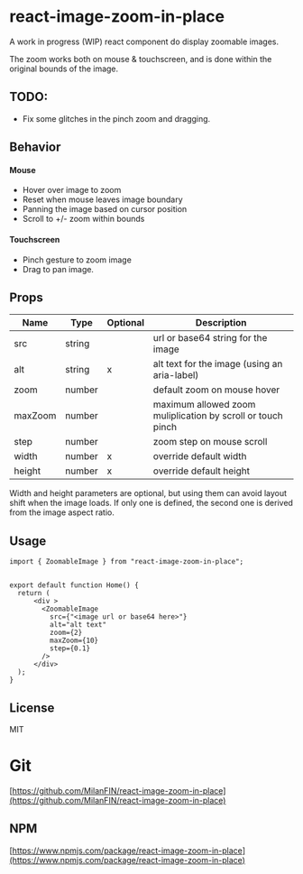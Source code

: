 # react-image-zoom-in-place

A work in progress (WIP) react component do display zoomable images.

The zoom works both on mouse & touchscreen, and is done within the original bounds of the image.

## TODO:

* Fix some glitches in the pinch zoom and dragging.

## Behavior

#### Mouse

* Hover over image to zoom
* Reset when mouse leaves image boundary
* Panning the image based on cursor position
* Scroll to +/- zoom within bounds

#### Touchscreen

* Pinch gesture to zoom image
* Drag to pan image.

## Props

| Name     | Type    | Optional | Description |
| -------- | ------- | -------  | ------- |
| src      | string  |          |url or base64 string for the image|
| alt      | string  |   x      |alt text for the image (using an aria-label)|
| zoom     | number  |          |default zoom on mouse hover|
| maxZoom  | number  |          |maximum allowed zoom muliplication by scroll or touch pinch|
| step     | number  |          |zoom step on mouse scroll|
| width    | number  |   x      |override default width|
| height   | number  |   x      |override default height|

Width and height parameters are optional, but using them can avoid layout shift when the image loads.
If only one is defined, the second one is derived from the image aspect ratio.

## Usage

```
import { ZoomableImage } from "react-image-zoom-in-place";


export default function Home() {
  return (
      <div >
        <ZoomableImage
          src={"<image url or base64 here>"}
          alt="alt text"
          zoom={2}
          maxZoom={10}
          step={0.1}
        />
      </div>
  );
}

```

## License

MIT

# Git

[https://github.com/MilanFIN/react-image-zoom-in-place](https://github.com/MilanFIN/react-image-zoom-in-place) 

## NPM

[https://www.npmjs.com/package/react-image-zoom-in-place](https://www.npmjs.com/package/react-image-zoom-in-place) 